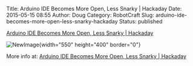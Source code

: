 Title: Arduino IDE Becomes More Open, Less Snarky | Hackaday
Date: 2015-05-15 08:55
Author: Doug
Category: RobotCraft
Slug: arduino-ide-becomes-more-open-less-snarky-hackaday
Status: published

[Arduino IDE Becomes More Open, Less Snarky \| Hackaday](http://hackaday.com/2015/05/13/arduino-ide-becomes-more-open-less-snarky/)

![NewImage](http://robotcraft.org/wp-content/uploads/2015/05/NewImage1.png "NewImage.png"){width="550" height="400" border="0"}

More info at: [Arduino IDE Becomes More Open, Less Snarky \| Hackaday](http://hackaday.com/2015/05/13/arduino-ide-becomes-more-open-less-snarky/)
